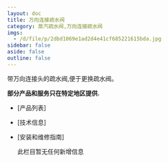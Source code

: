 ```yaml
---
layout: doc
title: 万向连接疏水阀
category: 蒸汽疏水阀,万向连接疏水阀
imgs:
  - /d/file/p/2dbd1069e1ad2d4e41cf685221615bda.jpg
sidebar: false
aside: false
outline: false
---
```


带万向连接头的疏水阀,便于更换疏水阀。

**部分产品和服务只在特定地区提供.**

- [产品列表]
- [技术信息]
- [安装和维修指南]

  此栏目暂无任何新增信息
